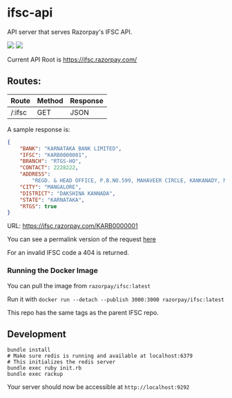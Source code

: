 # ifsc-api

API server that serves Razorpay's IFSC API.

[![](https://images.microbadger.com/badges/image/razorpay/ifsc:1.3.4.svg)](https://microbadger.com/images/razorpay/ifsc:1.3.4) [![](https://images.microbadger.com/badges/version/razorpay/ifsc:1.3.4.svg)](https://microbadger.com/images/razorpay/ifsc:1.3.4)

Current API Root is <https://ifsc.razorpay.com/>

## Routes:

| Route  | Method | Response |
| ------ | ------ | -------- |
| /:ifsc | GET    | JSON     |

A sample response is:

```json
{
    "BANK": "KARNATAKA BANK LIMITED",
    "IFSC": "KARB0000001",
    "BRANCH": "RTGS-HO",
    "CONTACT": 2228222,
    "ADDRESS":
        "REGD. & HEAD OFFICE, P.B.NO.599, MAHAVEER CIRCLE, KANKANADY, MANGALORE - 575002",
    "CITY": "MANGALORE",
    "DISTRICT": "DAKSHINA KANNADA",
    "STATE": "KARNATAKA",
    "RTGS": true
}
```

URL: <https://ifsc.razorpay.com/KARB0000001>

You can see a permalink version of the request [here](http://hurl.eu/hurls/e1d4d8d04d804d72a7506009d19cab583b6549e6/192c7eda180f9537d47e0abe8f7b7c7fa4b419db)

For an invalid IFSC code a 404 is returned.

### Running the Docker Image

You can pull the image from `razorpay/ifsc:latest`

Run it with `docker run --detach --publish 3000:3000 razorpay/ifsc:latest`

This repo has the same tags as the parent IFSC repo.

## Development

```
bundle install
# Make sure redis is running and available at localhost:6379
# This initializes the redis server
bundle exec ruby init.rb
bundle exec rackup
```

Your server should now be accessible at `http://localhost:9292`
